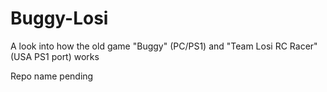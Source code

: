 # Buggy-Losi
A look into how the old game "Buggy" (PC/PS1) and "Team Losi RC Racer" (USA PS1 port) works

Repo name pending
